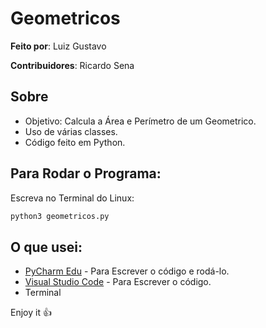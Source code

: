 # Geometricos

**Feito por**: Luiz Gustavo

**Contribuidores**: Ricardo Sena


Sobre
---
- Objetivo: Calcula a Área e Perímetro de um Geometrico.
- Uso de várias classes.
- Código feito em Python.

Para Rodar o Programa:
---
Escreva no Terminal do Linux:

```sh
python3 geometricos.py
```

O que usei:
---
- [PyCharm Edu](https://www.jetbrains.com/pycharm-edu/download/#section=windows) - Para Escrever o código e rodá-lo.
- [Visual Studio Code](https://code.visualstudio.com/) - Para Escrever o código.
- Terminal

Enjoy it :+1:
